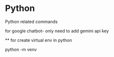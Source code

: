 # Python
Python related commands

for  google chatbot- only need to add gemini api key

** for create virtual env in python 

python -m venv  <virtual env name>
